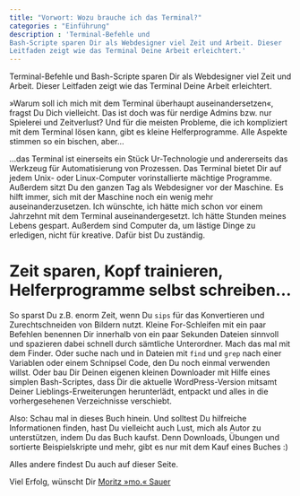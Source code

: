 ```yaml
---
title: "Vorwort: Wozu brauche ich das Terminal?"
categories : "Einführung"
description : 'Terminal-Befehle und
Bash-Scripte sparen Dir als Webdesigner viel Zeit und Arbeit. Dieser
Leitfaden zeigt wie das Terminal Deine Arbeit erleichtert.'
---
```



Terminal-Befehle und Bash-Scripte sparen Dir als Webdesigner viel Zeit
und Arbeit. Dieser Leitfaden zeigt wie das Terminal Deine Arbeit
erleichtert.

»Warum soll ich mich mit dem Terminal überhaupt auseinandersetzen«,
fragst Du Dich vielleicht. Das ist doch was für nerdige Admins bzw. nur
Spielerei und Zeitverlust? Und für die meisten Probleme, die ich
kompliziert mit dem Terminal lösen kann, gibt es kleine Helferprogramme.
Alle Aspekte stimmen so ein bischen, aber…

…das Terminal ist einerseits ein Stück Ur-Technologie und andererseits
das Werkzeug für Automatisierung von Prozessen. Das Terminal bietet Dir
auf jedem Unix- oder Linux-Computer vorinstallierte mächtige Programme.
Außerdem sitzt Du den ganzen Tag als Webdesigner vor der Maschine. Es
hilft immer, sich mit der Maschine noch ein wenig mehr
auseinanderzusetzen. Ich wünschte, ich hätte mich schon vor einem
Jahrzehnt mit dem Terminal auseinandergesetzt. Ich hätte Stunden meines
Lebens gespart. Außerdem sind Computer da, um lästige Dinge zu
erledigen, nicht für kreative. Dafür bist Du zuständig.

# Zeit sparen, Kopf trainieren, Helferprogramme selbst schreiben…

So sparst Du z.B. enorm Zeit, wenn Du `sips` für das Konvertieren und
Zurechtschneiden von Bildern nutzt. Kleine For-Schleifen mit ein paar
Befehlen benennen Dir innerhalb von ein paar Sekunden Dateien sinnvoll
und spazieren dabei schnell durch sämtliche Unterordner. Mach das mal
mit dem Finder. Oder suche nach und in Dateien mit `find` und `grep`
nach einer Variablen oder einem Schnipsel Code, den Du noch einmal
verwenden willst. Oder bau Dir Deinen eigenen kleinen Downloader mit
Hilfe eines simplen Bash-Scriptes, dass Dir die aktuelle
WordPress-Version mitsamt Deiner Lieblings-Erweiterungen herunterlädt,
entpackt und alles in die vorhergesehenen Verzeichnisse verschiebt.

Also: Schau mal in dieses Buch hinein. Und solltest Du hilfreiche
Informationen finden, hast Du vielleicht auch Lust, mich als Autor zu
unterstützen, indem Du das Buch kaufst. Denn Downloads, Übungen und
sortierte Beispielskripte und mehr, gibt es nur mit dem Kauf eines
Buches :)

Alles andere findest Du auch auf dieser Seite.

Viel Erfolg, wünscht Dir [Moritz »mo.«
Sauer](http://moritz.sauer.io/biografie)
